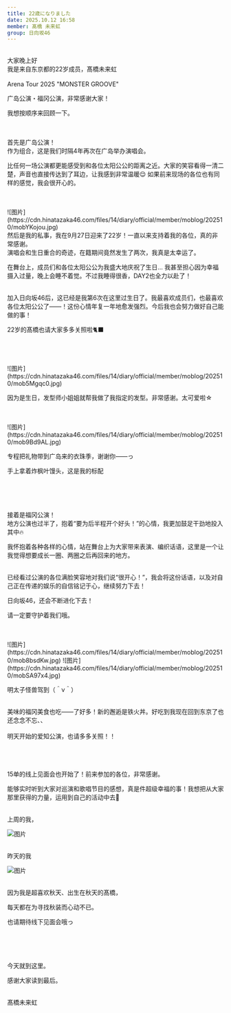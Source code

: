 ```yaml
---
title: 22歳になりました
date: 2025.10.12 16:58
member: 髙橋 未来虹
group: 日向坂46
---
```


<br>
大家晚上好

<br>
我是来自东京都的22岁成员，髙橋未来虹

<br>
<br>
Arena Tour 2025 "MONSTER GROOVE"

广岛公演・福冈公演，非常感谢大家！

我想按顺序来回顾一下。

<br>
<br>
首先是广岛公演！

<br>
作为组合，这是我们时隔4年再次在广岛举办演唱会。

比任何一场公演都更能感受到和各位太阳公公的距离之近。大家的笑容看得一清二楚，声音也直接传达到了耳边，让我感到非常温暖😌 如果前来现场的各位也有同样的感觉，我会很开心的。

<br>
<br>
![图片](https://cdn.hinatazaka46.com/files/14/diary/official/member/moblog/202510/mobYKojou.jpg)

<br>
然后是我的私事，我在9月27日迎来了22岁！一直以来支持着我的各位，真的非常感谢。

<br>
演唱会和生日重合的奇迹，在籍期间竟然发生了两次，我真是太幸运了。

在舞台上，成员们和各位太阳公公为我盛大地庆祝了生日... 我甚至担心因为幸福摄入过量，晚上会睡不着觉。不过我睡得很香，DAY2也全力以赴了！

<br>
加入日向坂46后，这已经是我第6次在这里过生日了。我最喜欢成员们，也最喜欢各位太阳公公了——！这份心情年复一年地愈发强烈。今后我也会努力做好自己能做的事！

22岁的髙橋也请大家多多关照啦🐈‍⬛

<br>
<br>
<br>
![图片](https://cdn.hinatazaka46.com/files/14/diary/official/member/moblog/202510/mob5Mgqc0.jpg)

因为是生日，发型师小姐姐就帮我做了我指定的发型。非常感谢。太可爱啦☆

<br>
<br>
![图片](https://cdn.hinatazaka46.com/files/14/diary/official/member/moblog/202510/mob9Bd9AL.jpg)

专程把礼物带到广岛来的衣珠季，谢谢你——っ

手上拿着炸枫叶馒头，这是我的标配

<br>
<br>
<br>
<br>
接着是福冈公演！

<br>
地方公演也过半了，抱着“要为后半程开个好头！”的心情，我更加鼓足干劲地投入其中🔥

我怀抱着各种各样的心情，站在舞台上为大家带来表演、编织话语，这里是一个让我觉得想要成长一圈、两圈之后再回来的地方。

<br>
已经看过公演的各位满脸笑容地对我们说“很开心！”，我会将这份话语，以及对自己正在传递的娱乐的自信铭记于心，继续努力下去！

日向坂46，还会不断进化下去！

请一定要守护着我们哦。

<br>
<br>
![图片](https://cdn.hinatazaka46.com/files/14/diary/official/member/moblog/202510/mob8bsdKw.jpg)
![图片](https://cdn.hinatazaka46.com/files/14/diary/official/member/moblog/202510/mobSA97x4.jpg)

明太子怪兽驾到（＾ν＾）

<br>
美味的福冈美食也吃——了好多！新的邂逅是铁火丼。好吃到我现在回到东京了也还念念不忘、、

<br>
<br>
明天开始的爱知公演，也请多多关照！！

<br>
<br>
<br>
<br>
<br>
15单的线上见面会也开始了！前来参加的各位，非常感谢。

能够实时听到大家对巡演和歌唱节目的感想，真是件超级幸福的事！我想把从大家那里获得的力量，运用到自己的活动中去🍂

<br>
上周的我，

![图片](https://cdn.hinatazaka46.com/files/14/diary/official/member/moblog/202510/mobNHoW7k.jpg)

<br>
昨天的我

![图片](https://cdn.hinatazaka46.com/files/14/diary/official/member/moblog/202510/mobdiUG5X.jpg)

<br>
因为我是超喜欢秋天、出生在秋天的髙橋，

每天都在为寻找秋装而心动不已。

也请期待线下见面会哦っ

<br>
<br>
<br>
<br>
今天就到这里。

感谢大家读到最后。

<br>
髙橋未来虹

<br>
<br>